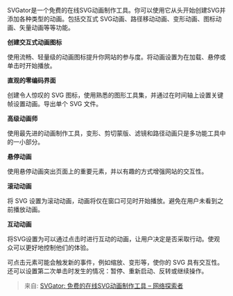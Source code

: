 SVGator是一个免费的在线SVG动画制作工具。你可以使用它从头开始创建SVG并添加各种类型的动画。包括交互式 SVG动画、路径移动动画、变形动画、图标动画、矢量动画等等功能。

**创建交互式动画图标**

使用流畅、轻量级的动画图标提升你网站的参与度。将动画设置为在加载、悬停或单击时开始播放。

**直观的零编码界面**

创建令人惊叹的 SVG 图标，使用熟悉的图形工具集，并通过在时间轴上设置关键帧设置动画。导出单个 SVG 文件。

**高级动画师**

使用最先进的动画制作工具，变形、剪切蒙版、滤镜和路径动画只是多功能工具中的一小部分。

**悬停动画**

使用悬停动画突出页面上的重要元素，并以有趣的方式增强网站的交互性。

**滚动动画**

将 SVG 设置为滚动动画，动画将仅在窗口可见时开始播放。避免在用户未看到之前播放动画。

**互动动画**

将SVG设置为可以通过点击时进行互动的动画，让用户决定是否采取行动。使观众可以更好地控制他们的体验。

可点击元素可能会触发新的事件，例如缩放、变形等，使你的 SVG 具有交互性。还可以设置第二次单击时发生的情况：暂停、重新启动、反转或继续操作。  


> 来自: [SVGator: 免费的在线SVG动画制作工具 – 网络探索者](https://www.nettsz.com/2817.html)
>

